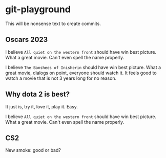 # git-playground

This will be nonsense text to create commits.

## Oscars 2023
 
I believe `All quiet on the western front` should have win best picture. What a great movie. Can't even spell the
name properly.

I believe `The Banshees of Inisherin` should have win best picture. What a great movie, dialogs on point,
everyone should watch it. It feels good to watch a movie that is not 3 years long for no reason.

## Why dota 2 is best?

It just is, try it, love it, play it. Easy.
 
I believe `All quiet on the western front` should have win best picture. What a great movie. Can't even spell the
name properly.

## CS2

New smoke: good or bad?
